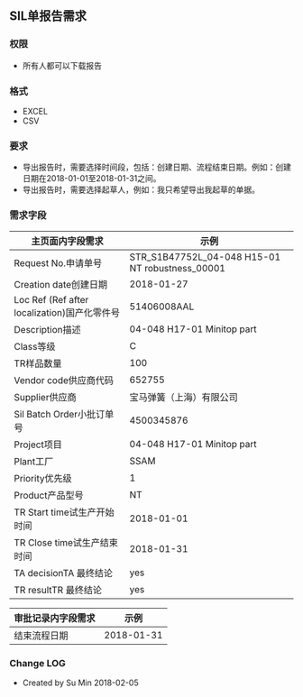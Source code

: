 ## SIL单报告需求

### 权限
* 所有人都可以下载报告

### 格式
* EXCEL
* CSV

### 要求
* 导出报告时，需要选择时间段，包括：创建日期、流程结束日期。例如：创建日期在2018-01-01至2018-01-31之间。
* 导出报告时，需要选择起草人，例如：我只希望导出我起草的单据。

### 需求字段
主页面内字段需求|示例
---|---
Request No.申请单号|STR_S1B47752L_04-048 H15-01 NT robustness_00001
Creation date创建日期|2018-01-27
Loc Ref (Ref after localization)国产化零件号|51406008AAL
Description描述|04-048 H17-01 Minitop part
Class等级|C
TR样品数量|100
Vendor code供应商代码|652755
Supplier供应商|宝马弹簧（上海）有限公司
Sil Batch Order小批订单号|4500345876
Project项目|04-048 H17-01 Minitop part
Plant工厂|SSAM
Priority优先级|1
Product产品型号|NT
TR Start time试生产开始时间|2018-01-01
TR Close time试生产结束时间|2018-01-31
TA decisionTA 最终结论|yes
TR resultTR 最终结论|yes 



审批记录内字段需求|示例
---|---
结束流程日期|2018-01-31



### Change LOG
- Created by Su Min 2018-02-05
